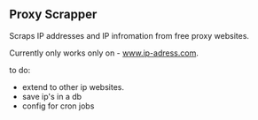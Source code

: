## Proxy Scrapper

Scraps IP addresses and IP infromation from free proxy websites. 

Currently only works only on - www.ip-adress.com. 

to do:
- extend to other ip websites.
- save ip's in a db 
- config for cron jobs